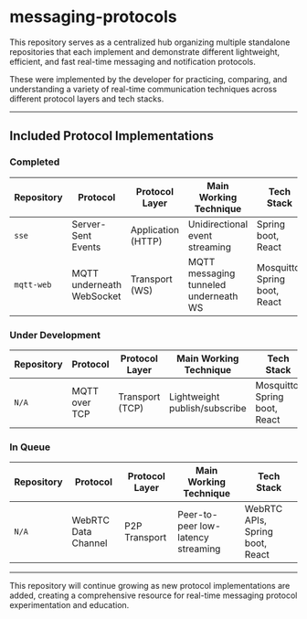 # messaging-protocols

This repository serves as a centralized hub organizing multiple standalone repositories that each implement and demonstrate different lightweight, efficient, and fast real-time messaging and notification protocols.

These were implemented by the developer for practicing, comparing, and understanding a variety of real-time communication techniques across different protocol layers and tech stacks.

---

## Included Protocol Implementations

### Completed

| Repository | Protocol                  | Protocol Layer     | Main Working Technique                | Tech Stack                    |
| ---------- | ------------------------- | ------------------ | ------------------------------------- | ----------------------------- |
| `sse`      | Server-Sent Events        | Application (HTTP) | Unidirectional event streaming        | Spring boot, React            |
| `mqtt-web` | MQTT underneath WebSocket | Transport (WS)     | MQTT messaging tunneled underneath WS | Mosquitto, Spring boot, React |

### Under Development

| Repository | Protocol      | Protocol Layer  | Main Working Technique        | Tech Stack                    |
| ---------- | ------------- | --------------- | ----------------------------- | ----------------------------- |
| `N/A`      | MQTT over TCP | Transport (TCP) | Lightweight publish/subscribe | Mosquitto, Spring boot, React |

### In Queue

| Repository | Protocol            | Protocol Layer | Main Working Technique             | Tech Stack                      |
| ---------- | ------------------- | -------------- | ---------------------------------- | ------------------------------- |
| `N/A`      | WebRTC Data Channel | P2P Transport  | Peer-to-peer low-latency streaming | WebRTC APIs, Spring boot, React |

---

This repository will continue growing as new protocol implementations are added, creating a comprehensive resource for real-time messaging protocol experimentation and education.
